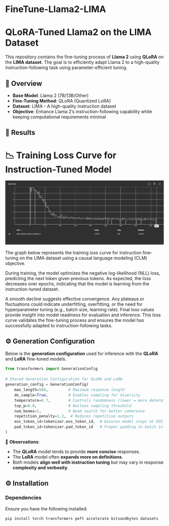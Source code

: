 # FineTune-Llama2-LIMA

# QLoRA-Tuned Llama2 on the LIMA Dataset  

This repository contains the fine-tuning process of **Llama 2** using **QLoRA** on the **LIMA dataset**. The goal is to efficiently adapt Llama 2 to a high-quality instruction-following task using parameter-efficient tuning.

## 🚀 Overview  
- **Base Model**: Llama 2 (7B/13B/Other)  
- **Fine-Tuning Method**: QLoRA (Quantized LoRA)  
- **Dataset**: LIMA - A high-quality instruction dataset  
- **Objective**: Enhance Llama 2’s instruction-following capability while keeping computational requirements minimal  

## 📂 Results  
# 📉 Training Loss Curve for Instruction-Tuned Model

![loss_curve](results/loss_curve.png)

The graph below represents the training loss curve for instruction fine-tuning on the LIMA dataset using a causal language modeling (CLM) objective.

During training, the model optimizes the negative log-likelihood (NLL) loss, predicting the next token given previous tokens. As expected, the loss decreases over epochs, indicating that the model is learning from the instruction-tuned dataset.

A smooth decline suggests effective convergence.
Any plateaus or fluctuations could indicate underfitting, overfitting, or the need for hyperparameter tuning (e.g., batch size, learning rate).
Final loss values provide insight into model readiness for evaluation and inference.
This loss curve validates the fine-tuning process and ensures the model has successfully adapted to instruction-following tasks.

<!-- ## 🔍 Comparison of Fine-Tuned Models

The table below compares responses generated by **QLoRA fine-tuned** and **LoRA fine-tuned** models on the same input prompts from the **LIMA dataset**.

| 📝 **Original Text (Instruction)** | 🤖 **QLoRA Fine-Tuned Model Output** | 🤖 **LoRA Fine-Tuned Model Output** |
|------------------------------------|--------------------------------------|--------------------------------------|
| What is reinforcement learning?   | RL is a machine learning approach where agents learn by interacting with an environment. | Reinforcement learning involves training agents to make sequential decisions by rewarding desirable behaviors. |
| Explain black hole singularity.   | A black hole singularity is a point where gravity is infinite and spacetime curvature becomes undefined. | The singularity of a black hole is a theoretical point of infinite density where the laws of physics break down. |
| Describe the role of mitochondria. | Mitochondria are organelles responsible for energy production in cells, often called the powerhouse of the cell. | The mitochondrion generates ATP through oxidative phosphorylation, providing energy for cellular processes. | -->

## ⚙️ Generation Configuration

Below is the **generation configuration** used for inference with the **QLoRA** and **LoRA** fine-tuned models.

```python
from transformers import GenerationConfig

# Shared Generation Configuration for QLoRA and LoRA
generation_config = GenerationConfig(
    max_length=500,         # Maximum response length
    do_sample=True,         # Enables sampling for diversity
    temperature=0.7,        # Controls randomness (lower = more deterministic)
    top_p=0.8,              # Nucleus sampling threshold
    num_beams=1,            # Beam search for better coherence
    repetition_penalty=1.2,  # Reduces repetitive outputs
    eos_token_id=tokenizer.eos_token_id,  # Ensures model stops at EOS
    pad_token_id=tokenizer.pad_token_id   # Proper padding in batch inference
)
```

📌 **Observations**:
- The **QLoRA** model tends to provide **more concise** responses.
- The **LoRA** model often **expands more on definitions**.
- Both models **align well with instruction tuning** but may vary in response **complexity and verbosity**.




## ⚙️ Installation  
### **Dependencies**  
Ensure you have the following installed:  
```bash
pip install torch transformers peft accelerate bitsandbytes datasets 
